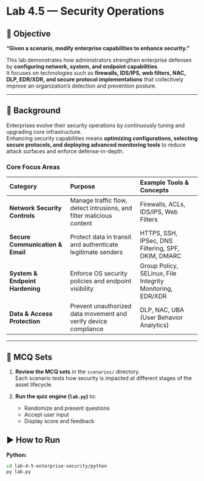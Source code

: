 # Lab 4.5 — Security Operations

## 🎯 Objective
**“Given a scenario, modify enterprise capabilities to enhance security.”**

This lab demonstrates how administrators strengthen enterprise defenses by **configuring network, system, and endpoint capabilities**.  
It focuses on technologies such as **firewalls, IDS/IPS, web filters, NAC, DLP, EDR/XDR, and secure protocol implementations** that collectively improve an organization’s detection and prevention posture.

---

## 📖 Background

Enterprises evolve their security operations by continuously tuning and upgrading core infrastructure.  
Enhancing security capabilities means **optimizing configurations, selecting secure protocols, and deploying advanced monitoring tools** to reduce attack surfaces and enforce defense-in-depth.

### Core Focus Areas

| Category | Purpose | Example Tools & Concepts |
|:--|:--|:--|
| **Network Security Controls** | Manage traffic flow, detect intrusions, and filter malicious content | Firewalls, ACLs, IDS/IPS, Web Filters |
| **Secure Communication & Email** | Protect data in transit and authenticate legitimate senders | HTTPS, SSH, IPSec, DNS Filtering, SPF, DKIM, DMARC |
| **System & Endpoint Hardening** | Enforce OS security policies and endpoint visibility | Group Policy, SELinux, File Integrity Monitoring, EDR/XDR |
| **Data & Access Protection** | Prevent unauthorized data movement and verify device compliance | DLP, NAC, UBA (User Behavior Analytics) |

---

## 🧩 MCQ Sets

1. **Review the MCQ sets** in the `scenarios/` directory.  
   Each scenario tests how security is impacted at different stages of the asset lifecycle.

2. **Run the quiz engine (`lab.py`)** to:
   - Randomize and present questions  
   - Accept user input  
   - Display score and feedback  

## ▶️ How to Run

**Python:**
```bash
cd lab-4-5-enterprise-security/python
py lab.py
